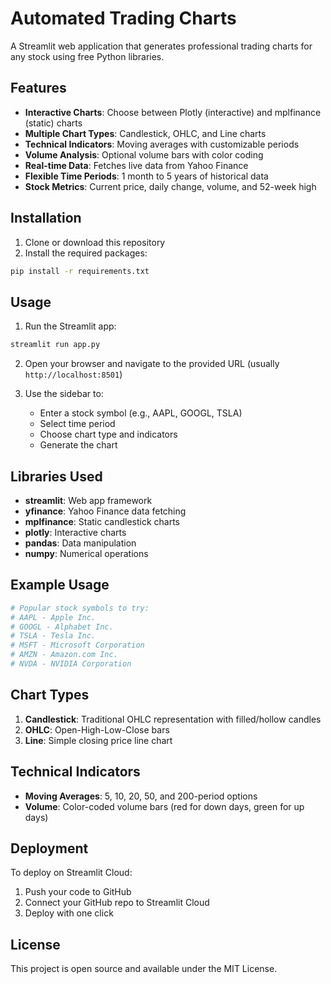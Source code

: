 # Automated Trading Charts

A Streamlit web application that generates professional trading charts for any stock using free Python libraries.

## Features

- **Interactive Charts**: Choose between Plotly (interactive) and mplfinance (static) charts
- **Multiple Chart Types**: Candlestick, OHLC, and Line charts
- **Technical Indicators**: Moving averages with customizable periods
- **Volume Analysis**: Optional volume bars with color coding
- **Real-time Data**: Fetches live data from Yahoo Finance
- **Flexible Time Periods**: 1 month to 5 years of historical data
- **Stock Metrics**: Current price, daily change, volume, and 52-week high

## Installation

1. Clone or download this repository
2. Install the required packages:
```bash
pip install -r requirements.txt
```

## Usage

1. Run the Streamlit app:
```bash
streamlit run app.py
```

2. Open your browser and navigate to the provided URL (usually `http://localhost:8501`)

3. Use the sidebar to:
   - Enter a stock symbol (e.g., AAPL, GOOGL, TSLA)
   - Select time period
   - Choose chart type and indicators
   - Generate the chart

## Libraries Used

- **streamlit**: Web app framework
- **yfinance**: Yahoo Finance data fetching
- **mplfinance**: Static candlestick charts
- **plotly**: Interactive charts
- **pandas**: Data manipulation
- **numpy**: Numerical operations

## Example Usage

```python
# Popular stock symbols to try:
# AAPL - Apple Inc.
# GOOGL - Alphabet Inc.
# TSLA - Tesla Inc.
# MSFT - Microsoft Corporation
# AMZN - Amazon.com Inc.
# NVDA - NVIDIA Corporation
```

## Chart Types

1. **Candlestick**: Traditional OHLC representation with filled/hollow candles
2. **OHLC**: Open-High-Low-Close bars
3. **Line**: Simple closing price line chart

## Technical Indicators

- **Moving Averages**: 5, 10, 20, 50, and 200-period options
- **Volume**: Color-coded volume bars (red for down days, green for up days)

## Deployment

To deploy on Streamlit Cloud:

1. Push your code to GitHub
2. Connect your GitHub repo to Streamlit Cloud
3. Deploy with one click

## License

This project is open source and available under the MIT License.